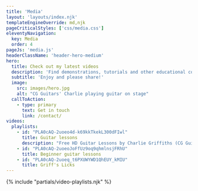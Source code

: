 ```yaml
---
title: 'Media'
layout: 'layouts/index.njk'
templateEngineOverride: md,njk
pageCriticalStyles: ['css/media.css']
eleventyNavigation:
  key: Media
  order: 4
pageJs: 'media.js'
headerClassName: 'header-hero-medium'
hero:
  title: Check out my latest videos
  description: 'Find demonstrations, tutorials and other educational content.'
  subtitle: 'Enjoy and please share!'
  image:
    src: images/hero.jpg
    alt: "CG Guitars' Charlie playing guitar on stage"
  callToAction:
    - type: primary
      text: Get in touch
      link: /contact/
videos:
  playlists:
    - id: "PLA0cAQ-2uoeo4d-k69kkTkekL300dFIwl"
      title: Guitar lessons
      description: "Free HD Guitar Lessons by Charlie Griffiths (CG Guitar)"
    - id: "PLA0cAQ-2uoeoJoFfUz9oq9qhmlnsjFRhU"
      title: Beginner guitar lessons
    - id: "PLA0cAQ-2uoeq_t6PXUWYWD1QhEUY_kMIU"
      title: Griff's Licks
---
```


{% include "partials/video-playlists.njk" %}
